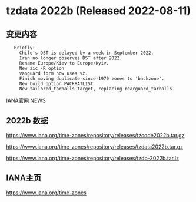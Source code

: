 

# tzdata 2022b (Released 2022-08-11)

## 变更内容
```
   Briefly:
     Chile's DST is delayed by a week in September 2022.
     Iran no longer observes DST after 2022.
     Rename Europe/Kiev to Europe/Kyiv.
     New zic -R option
     Vanguard form now uses %z.
     Finish moving duplicate-since-1970 zones to 'backzone'.
     New build option PACKRATLIST
     New tailored_tarballs target, replacing rearguard_tarballs
```
[IANA官网 NEWS](https://mm.icann.org/pipermail/tz-announce/2022-August/000071.html)



## 2022b 数据
 https://www.iana.org/time-zones/repository/releases/tzcode2022b.tar.gz
 
 https://www.iana.org/time-zones/repository/releases/tzdata2022b.tar.gz
 
 https://www.iana.org/time-zones/repository/releases/tzdb-2022b.tar.lz


## IANA主页
https://www.iana.org/time-zones


